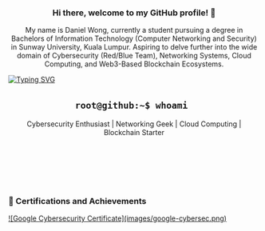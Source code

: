 <div align='center'>
  <h3>Hi there, welcome to my GitHub profile! 👋</h3>
  <p>My name is Daniel Wong, currently a student pursuing a degree in Bachelors of Information Technology (Computer Networking and Security) in Sunway University, Kuala Lumpur. Aspiring to delve further into the wide domain of Cybersecurity (Red/Blue Team), Networking Systems, Cloud Computing, and Web3-Based Blockchain Ecosystems. </p>
</div>

[![Typing SVG](https://readme-typing-svg.demolab.com?font=Fira+Code&weight=500&size=60&pause=1000&color=00FF5B&center=true&vCenter=true&multiline=true&width=1000&height=100&lines=0xDanW)](https://git.io/typing-svg)

<h2 align='center'> <code>root@github:~$ whoami </code></h2>
<p align='center'>Cybersecurity Enthusiast | Networking Geek | Cloud Computing | Blockchain Starter</p>

<br></br>

<br></br>
  <h3> 🏅 Certifications and Achievements</h3>
  <a href="https://www.credly.com/badges/403a1f86-2603-4c27-a451-7cfb9c142641/public_url">![Google Cybersecurity Certificate](images/google-cybersec.png) </a>



